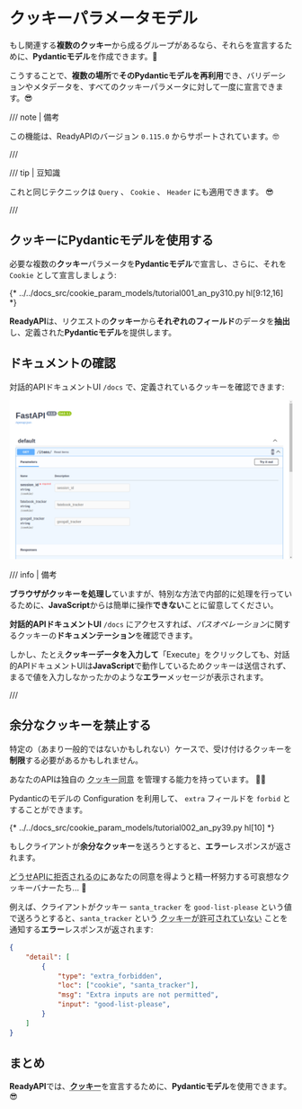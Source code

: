 # クッキーパラメータモデル

もし関連する**複数のクッキー**から成るグループがあるなら、それらを宣言するために、**Pydanticモデル**を作成できます。🍪

こうすることで、**複数の場所**で**そのPydanticモデルを再利用**でき、バリデーションやメタデータを、すべてのクッキーパラメータに対して一度に宣言できます。😎

/// note | 備考

この機能は、ReadyAPIのバージョン `0.115.0` からサポートされています。🤓

///

/// tip | 豆知識

これと同じテクニックは `Query` 、 `Cookie` 、 `Header` にも適用できます。 😎

///

## クッキーにPydanticモデルを使用する

必要な複数の**クッキー**パラメータを**Pydanticモデル**で宣言し、さらに、それを `Cookie` として宣言しましょう:

{* ../../docs_src/cookie_param_models/tutorial001_an_py310.py hl[9:12,16] *}

**ReadyAPI**は、リクエストの**クッキー**から**それぞれのフィールド**のデータを**抽出**し、定義された**Pydanticモデル**を提供します。

## ドキュメントの確認

対話的APIドキュメントUI `/docs` で、定義されているクッキーを確認できます:

<div class="screenshot">
<img src="/img/tutorial/cookie-param-models/image01.png">
</div>

/// info | 備考


**ブラウザがクッキーを処理し**ていますが、特別な方法で内部的に処理を行っているために、**JavaScript**からは簡単に操作**できない**ことに留意してください。

**対話的APIドキュメントUI** `/docs` にアクセスすれば、*パスオペレーション*に関するクッキーの**ドキュメンテーション**を確認できます。

しかし、たとえ**クッキーデータを入力して**「Execute」をクリックしても、対話的APIドキュメントUIは**JavaScript**で動作しているためクッキーは送信されず、まるで値を入力しなかったかのような**エラー**メッセージが表示されます。

///

## 余分なクッキーを禁止する

特定の（あまり一般的ではないかもしれない）ケースで、受け付けるクッキーを**制限**する必要があるかもしれません。

あなたのAPIは独自の <abbr title="念のためですが、これはジョークです。クッキー同意とは関係ありませんが、APIでさえ不適切なクッキーを拒否できるとは愉快ですね。クッキーでも食べてください。🍪 （原文: This is a joke, just in case. It has nothing to do with cookie consents, but it's funny that even the API can now reject the poor cookies. Have a cookie. 🍪）">クッキー同意</abbr> を管理する能力を持っています。 🤪🍪

Pydanticのモデルの Configuration を利用して、 `extra` フィールドを `forbid` とすることができます。

{* ../../docs_src/cookie_param_models/tutorial002_an_py39.py hl[10] *}

もしクライアントが**余分なクッキー**を送ろうとすると、**エラー**レスポンスが返されます。

<abbr title="これもジョークです。気にしないでください。クッキーのお供にコーヒーでも飲んでください。☕ （原文: This is another joke. Don't pay attention to me. Have some coffee for your cookie. ☕）">どうせAPIに拒否されるのに</abbr>あなたの同意を得ようと精一杯努力する可哀想なクッキーバナーたち... 🍪

例えば、クライアントがクッキー `santa_tracker` を `good-list-please` という値で送ろうとすると、`santa_tracker` という <abbr title="サンタはクッキー不足を良しとはしないでしょう。🎅 はい、クッキージョークはもう止めておきます。（原文: Santa disapproves the lack of cookies. 🎅 Okay, no more cookie jokes.）">クッキーが許可されていない</abbr> ことを通知する**エラー**レスポンスが返されます:

```json
{
    "detail": [
        {
            "type": "extra_forbidden",
            "loc": ["cookie", "santa_tracker"],
            "msg": "Extra inputs are not permitted",
            "input": "good-list-please",
        }
    ]
}
```

## まとめ

**ReadyAPI**では、<abbr title="帰ってしまう前に最後のクッキーをどうぞ。🍪 （原文: Have a last cookie before you go. 🍪）">**クッキー**</abbr>を宣言するために、**Pydanticモデル**を使用できます。😎
